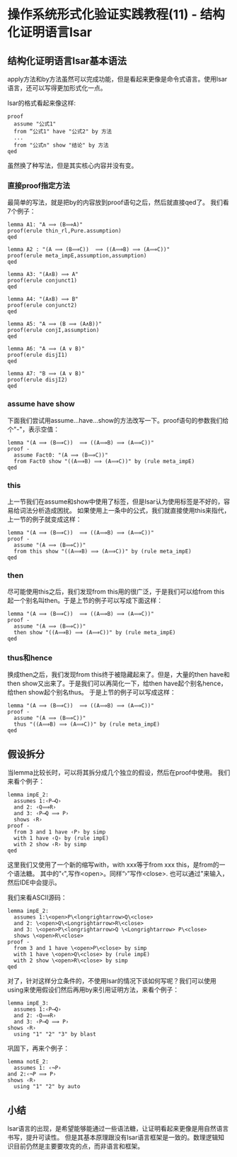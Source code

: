 # 操作系统形式化验证实践教程(11) - 结构化证明语言Isar

## 结构化证明语言Isar基本语法

apply方法和by方法虽然可以完成功能，但是看起来更像是命令式语言。使用Isar语言，还可以写得更加形式化一点。

Isar的格式看起来像这样:
```
proof
  assume "公式1"
  from “公式1" have "公式2" by 方法
  ...
  from "公式n" show "结论" by 方法
qed
```

虽然换了种写法，但是其实核心内容并没有变。

### 直接proof指定方法

最简单的写法，就是把by的内容放到proof语句之后，然后就直接qed了。
我们看7个例子：
```lsar
lemma A1: "A ⟹ (B⟹A)"
proof(erule thin_rl,Pure.assumption)
qed

lemma A2 : "(A ⟹ (B⟹C))  ⟹ ((A⟹B) ⟹ (A⟹C))"
proof(erule meta_impE,assumption,assumption)
qed

lemma A3: "(A∧B) ⟹ A"
proof(erule conjunct1)
qed

lemma A4: "(A∧B) ⟹ B"
proof(erule conjunct2)
qed

lemma A5: "A ⟹ (B ⟹ (A∧B))"
proof(erule conjI,assumption)
qed

lemma A6: "A ⟹ (A ∨ B)"
proof(erule disjI1)
qed

lemma A7: "B ⟹ (A ∨ B)"
proof(erule disjI2)
qed
```

### assume have show

下面我们尝试用assume...have...show的方法改写一下。proof语句的参数我们给个"-"，表示空值：
```Isar
lemma "(A ⟹ (B⟹C))  ⟹ ((A⟹B) ⟹ (A⟹C))"
proof -
  assume Fact0: "(A ⟹ (B⟹C))"
  from Fact0 show "((A⟹B) ⟹ (A⟹C))" by (rule meta_impE)
qed
```

### this

上一节我们在assume和show中使用了标签，但是Isar认为使用标签是不好的，容易给词法分析造成困扰。
如果使用上一条中的公式，我们就直接使用this来指代，上一节的例子就变成这样：
```isar
lemma "(A ⟹ (B⟹C))  ⟹ ((A⟹B) ⟹ (A⟹C))"
proof -
  assume "(A ⟹ (B⟹C))"
  from this show "((A⟹B) ⟹ (A⟹C))" by (rule meta_impE)
qed
```

### then

尽可能使用this之后，我们发现from this用的很广泛，于是我们可以给from this起一个别名叫then。于是上节的例子可以写成下面这样：
```isar
lemma "(A ⟹ (B⟹C))  ⟹ ((A⟹B) ⟹ (A⟹C))"
proof -
  assume "(A ⟹ (B⟹C))"
  then show "((A⟹B) ⟹ (A⟹C))" by (rule meta_impE)
qed
```

### thus和hence

换成then之后，我们发现from this终于被隐藏起来了。但是，大量的then have和then show又出来了。于是我们可以再简化一下，给then have起个别名hence，给then show起个别名thus。
于是上节的例子可以写成这样：
```isar
lemma "(A ⟹ (B⟹C))  ⟹ ((A⟹B) ⟹ (A⟹C))"
proof -
  assume "(A ⟹ (B⟹C))"
  thus "((A⟹B) ⟹ (A⟹C))" by (rule meta_impE)
qed
```

## 假设拆分

当lemma比较长时，可以将其拆分成几个独立的假设，然后在proof中使用。
我们来看个例子：

```isar
lemma impE_2:
  assumes 1:‹P⟶Q›
  and 2: ‹Q⟹R›
  and 3: ‹P⟶Q ⟹ P›
  shows ‹R›
proof -
  from 3 and 1 have ‹P› by simp
  with 1 have ‹Q› by (rule impE)
  with 2 show ‹R› by simp
qed
```

这里我们又使用了一个新的缩写with，with xxx等于from xxx this，是from的一个语法糖。
其中的"‹",写作\<open>。同样“›”写作\<close>. 也可以通过"来输入，然后IDE中会提示。

我们来看ASCII源码：
```
lemma impE_2:
  assumes 1:\<open>P\<longrightarrow>Q\<close>
  and 2: \<open>Q\<Longrightarrow>R\<close>
  and 3: \<open>P\<longrightarrow>Q \<Longrightarrow> P\<close>
  shows \<open>R\<close>
proof -
  from 3 and 1 have \<open>P\<close> by simp
  with 1 have \<open>Q\<close> by (rule impE)
  with 2 show \<open>R\<close> by simp
qed
``` 

对了，针对这样分立条件的，不使用Isar的情况下该如何写呢？我们可以使用using来使用假设们然后再用by来引用证明方法，来看个例子：
```
lemma impE_3:
  assumes 1:‹P⟶Q›
  and 2: ‹Q⟹R›
  and 3: ‹P⟶Q ⟹ P›
shows ‹R›
  using "1" "2" "3" by blast
```

巩固下，再来个例子：
```
lemma notE_2:
  assumes 1: ‹¬P›
and 2:‹¬P ⟹ P›
shows ‹R›
  using "1" "2" by auto
```

## 小结

Isar语言的出现，是希望能够能通过一些语法糖，让证明看起来更像是用自然语言书写，提升可读性。
但是其基本原理跟没有Isar语言框架是一致的。数理逻辑知识目前仍然是主要要攻克的点，而非语言和框架。
